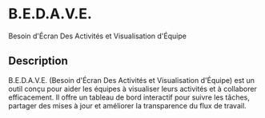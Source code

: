 # B.E.D.A.V.E.

Besoin d'Écran Des Activités et Visualisation d'Équipe

## Description

B.E.D.A.V.E. (Besoin d'Écran Des Activités et Visualisation d'Équipe) est un outil conçu pour aider les équipes à visualiser leurs activités et à collaborer efficacement. Il offre un tableau de bord interactif pour suivre les tâches, partager des mises à jour et améliorer la transparence du flux de travail.